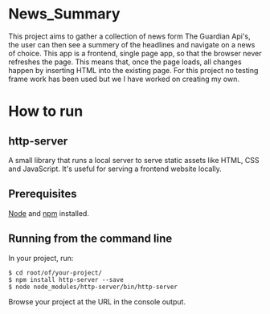 # News_Summary
This project aims to gather a collection of news form The Guardian Api's, the user can then see a summery of the headlines and navigate on a news of choice.
This app is a frontend, single page app, so that the browser never refreshes the page. This means that, once the page loads, all changes happen by inserting HTML into the existing page.
For this project no testing frame work has been used but we I have worked on creating my own.


# How to run

## http-server

A small library that runs a local server to serve static assets like HTML, CSS and JavaScript.  It's useful for serving a frontend website locally.

## Prerequisites

[Node](node.md) and [npm](npm.md) installed.

## Running from the command line

In your project, run:

    $ cd root/of/your-project/
    $ npm install http-server --save
    $ node node_modules/http-server/bin/http-server

Browse your project at the URL in the console output.
